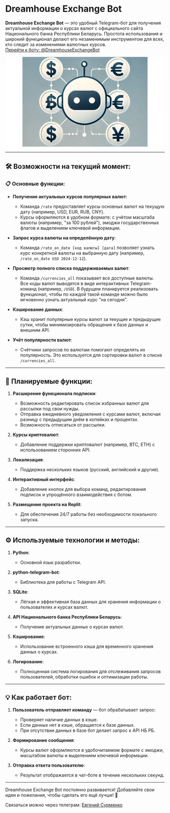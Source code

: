 # Dreamhouse Exchange Bot

**Dreamhouse Exchange Bot** — это удобный Telegram-бот для получения актуальной информации о курсах валют с официального сайта Национального банка Республики Беларусь. Простота использования и широкий функционал делают его незаменимым инструментом для всех, кто следит за изменениями валютных курсов.  
[Перейти к боту: @DreamhouseExchangeBot](https://t.me/DreamhouseExchangeBot)

![Картинка-логотип](assets\Description_picture.png)

---

## 🛠 Возможности на текущий момент:

### 📋 Основные функции:
- **Получение актуальных курсов популярных валют**:
  - Команда `/rate` предоставляет курсы основных валют на текущую дату (например, USD, EUR, RUB, CNY).
  - Курсы оформляются в удобном формате: с учётом масштаба валюты (например, "за 100 рублей"), эмоджи государственных флагов и выделением ключевой информации.

- **Запрос курса валюты на определённую дату**:
  - Команда `/rate_on_date [код валюты] [дата]` позволяет узнать курс конкретной валюты на выбранную дату (например, `/rate_on_date USD 2024-12-12`).

- **Просмотр полного списка поддерживаемых валют**:
  - Команда `/currencies_all` показывает все доступные валюты.  
    Все коды валют выводятся в виде интерактивных Telegram-команд (например, `/USD`). В будущем планируется реализовать функционал, чтобы по каждой такой команде можно было мгновенно узнать актуальный курс "на сегодня".

- **Кэширование данных**:
  - Кэш хранит популярные курсы валют за текущие и предыдущие сутки, чтобы минимизировать обращения к базе данных и внешним API.

- **Учёт популярности валют**:
  - Счётчики запросов по валютам помогают определять их популярность. Это используется для сортировки валют в списке `/currencies_all`.

---

## 🔮 Планируемые функции:

1. **Расширение функционала подписки**:
   - Возможность редактировать список избранных валют для рассылки под свои нужды.
   - Отправка ежедневного уведомления с курсами валют, включая разницу с предыдущим днём в копейках и процентах.
   - Возможность отписаться от рассылки.

2. **Курсы криптовалют**:
   - Добавление поддержки криптовалют (например, BTC, ETH) с использованием сторонних API.

3. **Локализация**:
   - Поддержка нескольких языков (русский, английский и другие).

4. **Интерактивный интерфейс**:
   - Добавление кнопок для выбора команд, редактирования подписок и упрощённого взаимодействия с ботом.

5. **Размещение проекта на Replit**:
   - Для обеспечения 24/7 работы без необходимости локального запуска.

---

## ⚙️ Используемые технологии и методы:

1. **Python**:
   - Основной язык разработки.

2. **python-telegram-bot**:
   - Библиотека для работы с Telegram API.

3. **SQLite**:
   - Лёгкая и эффективная база данных для хранения информации о пользователях и курсах валют.

4. **API Национального банка Республики Беларусь**:
   - Получение актуальных данных о курсах валют.

5. **Кэширование**:
   - Использование встроенного кэша для временного хранения данных о курсах.

6. **Логирование**:
   - Полноценная система логирования для отслеживания запросов пользователей, обработки ошибок и оптимизации работы.

---

## 💡 Как работает бот:

1. **Пользователь отправляет команду** — бот обрабатывает запрос:
   - Проверяет наличие данных в кэше.
   - Если данных нет в кэше, обращается к базе данных.
   - При отсутствии данных в базе бот делает запрос к API НБ РБ.

2. **Формирование сообщения**:
   - Курсы валют оформляются в удобочитаемом формате с эмоджи, масштабом валюты и выделением ключевой информации.

3. **Отправка ответа пользователю**:
   - Результат отображается в чат-боте в течение нескольких секунд.

---

Dreamhouse Exchange Bot постоянно развивается! Добавляйте свои идеи и пожелания, чтобы сделать его ещё лучше! 🚀

Связаться можно через телеграм: [Евгений Сурменко](https://t.me/Eugene_tlink)